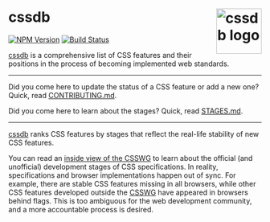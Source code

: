 # cssdb [<img src="https://cssdb.org/cssdb.svg" alt="cssdb logo" width="90" height="90" align="right">][cssdb]

[![NPM Version][npm-img]][npm-url]
[![Build Status][cli-img]][cli-url]

[cssdb] is a comprehensive list of CSS features and their positions in
the process of becoming implemented web standards.

---

Did you come here to update the status of a CSS feature or add a new one?
Quick, read [CONTRIBUTING.md](CONTRIBUTING.md).

Did you come here to learn about the stages? Quick, read [STAGES.md](STAGES.md).

---

[cssdb] ranks CSS features by stages that reflect the real-life stability of
new CSS features.

You can read an [inside view of the CSSWG] to learn about the official
(and unofficial) development stages of CSS specifications. In reality,
specifications and browser implementations happen out of sync. For example,
there are stable CSS features missing in all browsers, while other CSS features
developed outside the [CSSWG] have appeared in browsers behind flags. This is
too ambiguous for the web development community, and a more accountable process
is desired.

[cli-img]: https://github.com/csstools/cssdb/actions/workflows/test.yml/badge.svg
[cli-url]: https://github.com/csstools/cssdb/actions/workflows/test.yml
[cssdb]: https://github.com/csstools/cssdb
[CSSWG]: https://wiki.csswg.org/spec
[inside view of the CSSWG]: http://fantasai.inkedblade.net/weblog/2011/inside-csswg/process
[npm-img]: https://img.shields.io/npm/v/cssdb.svg
[npm-url]: https://www.npmjs.com/package/cssdb
